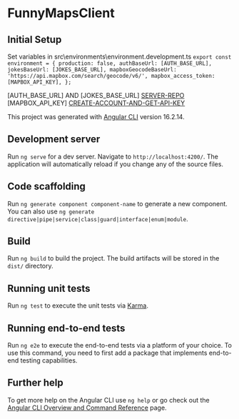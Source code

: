 # FunnyMapsClient

## Initial Setup

Set variables in src\environments\environment.development.ts
`
export const environment = {
  production: false,
  authBaseUrl: [AUTH_BASE_URL],
  jokesBaseUrl: [JOKES_BASE_URL],
  mapboxGeocodeBaseUrl: 'https://api.mapbox.com/search/geocode/v6/',
  mapbox_access_token: [MAPBOX_API_KEY],
};
`

[AUTH_BASE_URL] AND [JOKES_BASE_URL] [SERVER-REPO](https://github.com/coder-estnefo/FunnyMaps.Client.git) <br>
[MAPBOX_API_KEY] [CREATE-ACCOUNT-AND-GET-API-KEY](https://www.mapbox.com/) <br>

This project was generated with [Angular CLI](https://github.com/angular/angular-cli) version 16.2.14.

## Development server

Run `ng serve` for a dev server. Navigate to `http://localhost:4200/`. The application will automatically reload if you change any of the source files.

## Code scaffolding

Run `ng generate component component-name` to generate a new component. You can also use `ng generate directive|pipe|service|class|guard|interface|enum|module`.

## Build

Run `ng build` to build the project. The build artifacts will be stored in the `dist/` directory.

## Running unit tests

Run `ng test` to execute the unit tests via [Karma](https://karma-runner.github.io).

## Running end-to-end tests

Run `ng e2e` to execute the end-to-end tests via a platform of your choice. To use this command, you need to first add a package that implements end-to-end testing capabilities.

## Further help

To get more help on the Angular CLI use `ng help` or go check out the [Angular CLI Overview and Command Reference](https://angular.io/cli) page.
